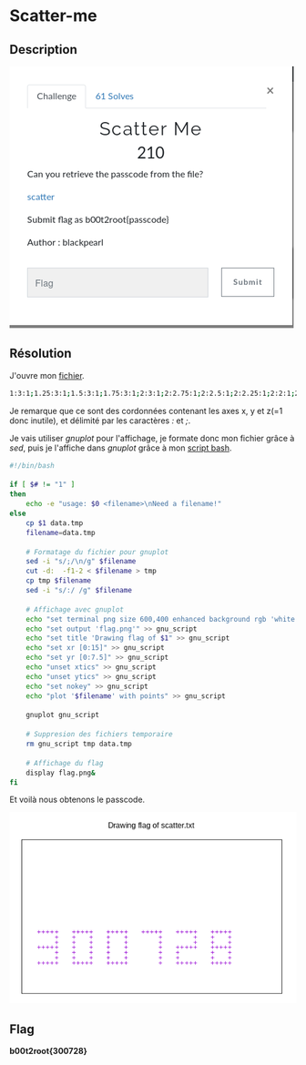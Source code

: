 # Scatter-me

## Description

![Scatter-me - b00t2root'19](pres.png)

## Résolution

J'ouvre mon [fichier](scatter.txt).

```bash
1:3:1;1.25:3:1;1.5:3:1;1.75:3:1;2:3:1;2:2.75:1;2:2.5:1;2:2.25:1;2:2:1;2:1.75:1;2:1.5:1;1:2.25:1;1.25:2.25:1;1.5:2.25:1;1.75:2.25:1;1:1.5:1;1.25:1.5:1;1.5:1.5:1;1.75:1.5:1;3:3:1;3.25:3:1;3.5:3:1;3.75:3:1;4:3:1;4:2.75:1;4:2.5:1;4:2.25:1;4:2:1;4:1.75:1;4:1.5:1;3:1.5:1;3.25:1.5:1;3.5:1.5:1;3.75:1.5:1;3:1.75:1;3:2:1;3:2.25:1;3:2.5:1;3:2.75:1;5:3:1;5.25:3:1;5.5:3:1;5.75:3:1;6:3:1;6:2.75:1;6:2.5:1;6:2.25:1;6:2:1;6:1.75:1;6:1.5:1;5.75:1.5:1;5.5:1.5:1;5.25:1.5:1;5:1.5:1;5:1.75:1;5:2:1;5:2.25:1;5:2.5:1;5:2.75:1;7:3:1;7.25:3:1;7.5:3:1;7.75:3:1;8:3:1;8:2.75:1;8:2.5:1;8:2.25:1;8:2:1;8:1.75:1;8:1.5:1;9:3:1;9.25:3:1;9.5:3:1;9.75:3:1;10:3:1;10:2.75:1;10:2.5:1;10:2.25:1;9.75:2.25:1;9.5:2.25:1;9.25:2.25:1;9:2.25:1;9:2:1;9:1.75:1;9:1.5:1;9.25:1.5:1;9.5:1.5:1;9.75:1.5:1;10:1.5:1;11:3:1;11.25:3:1;11.5:3:1;11.75:3:1;12:3:1;12:2.75:1;12:2.5:1;12:2.25:1;12:2:1;12:1.75:1;12:1.5:1;11.75:1.5:1;11.5:1.5:1;11.25:1.5:1;11:1.5:1;11:1.75:1;11:2:1;11:2.25:1;11:2.5:1;11:2.75:1;11.25:2.25:1;11.5:2.25:1;11.75:2.25:1
```

Je remarque que ce sont des cordonnées contenant les axes x, y et z(=1 donc inutile), et délimité par les caractères *:* et *;*.

Je vais utiliser *gnuplot* pour l'affichage, je formate donc mon fichier grâce à *sed*, puis je l'affiche dans *gnuplot* grâce à mon [script bash](scatter-me.sh). 

```bash
#!/bin/bash

if [ $# != "1" ]
then
    echo -e "usage: $0 <filename>\nNeed a filename!"
else
    cp $1 data.tmp
    filename=data.tmp
    
    # Formatage du fichier pour gnuplot
    sed -i "s/;/\n/g" $filename
    cut -d:  -f1-2 < $filename > tmp
    cp tmp $filename
    sed -i "s/:/ /g" $filename

    # Affichage avec gnuplot
    echo "set terminal png size 600,400 enhanced background rgb 'white'" > gnu_script
    echo "set output 'flag.png'" >> gnu_script
    echo "set title 'Drawing flag of $1" >> gnu_script
    echo "set xr [0:15]" >> gnu_script
    echo "set yr [0:7.5]" >> gnu_script
    echo "unset xtics" >> gnu_script
    echo "unset ytics" >> gnu_script
    echo "set nokey" >> gnu_script
    echo "plot '$filename' with points" >> gnu_script

    gnuplot gnu_script
    
    # Suppresion des fichiers temporaire
    rm gnu_script tmp data.tmp
    
    # Affichage du flag
    display flag.png&
fi
```
Et voilà nous obtenons le passcode.

![flag - Scatter-me](flag.png)

## Flag

**b00t2root{300728}**
